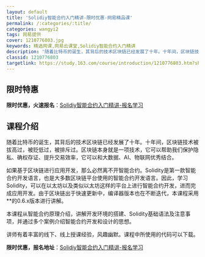 ```yaml
---
layout: default
title: 'Solidiy智能合约入门精讲-限时优惠-网易精品课'
permalink: /:categories/:title/
categories: wangyi2
tags: 网易提供
cover: 1210776803.jpg
keywords: 精选网课,网易云课堂,Solidiy智能合约入门精讲
description: '随着比特币的诞生，其背后的技术区块链已经发展了十年。十年间，区块链技术被拔高过，被贬低过，被排斥过。区块链本身就是一项技'
classid: 1210776803
targetlink: https://study.163.com/course/introduction/1210776803.htm?share=1&shareId=1025206652&utm_campaign=share&utm_medium=iphoneShare&utm_source=&utm_u=1025206652
---
```


## 限时特惠

**限时优惠，火速报名**：[Solidiy智能合约入门精讲-报名学习](https://study.163.com/course/introduction/1210776803.htm?share=1&shareId=1025206652&utm_campaign=share&utm_medium=iphoneShare&utm_source=&utm_u=1025206652)

## 课程介绍

随着比特币的诞生，其背后的技术区块链已经发展了十年。十年间，区块链技术被拔高过，被贬低过，被排斥过。区块链本身就是一项技术，它可以帮助我们保护隐私、确权存证、提升交易效率，它可以和大数据、AI、物联网优秀结合。



如果基于区块链进行应用开发，那么必然离不开智能合约。Solidity是第一款智能合约开发语言，也是大多数区块链平台使用的智能合约开发语言。因此，学习Solidity，可以在以太坊以及类似以太坊这样的平台上进行智能合约开发，进而完成应用开发。由于区块链出于快速更新中，编译器版本也在不断迭代，本课程采用**的0.6.x版本进行讲解。



本课程从智能合约原理介绍，讲解开发环境的搭建、Solidity基础语法及注意事项，并通过多个案例介绍智能合约开发和设计的思想。



讲师有着丰富的线下、线上授课经验，风趣幽默。课程中所使用的代码可以下载。

**限时优惠，报名地址**：[Solidiy智能合约入门精讲-报名学习](https://study.163.com/course/introduction/1210776803.htm?share=1&shareId=1025206652&utm_campaign=share&utm_medium=iphoneShare&utm_source=&utm_u=1025206652)

